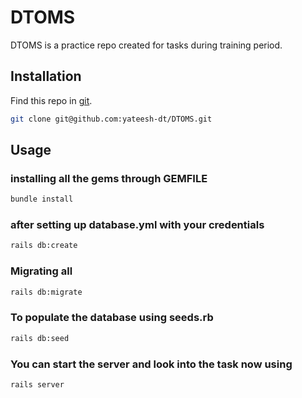 # DTOMS

DTOMS is a practice repo created for tasks during training period.

## Installation

Find this repo in [git](https://github.com/yateesh-dt/DTOMS).

```bash
git clone git@github.com:yateesh-dt/DTOMS.git
```

## Usage

### installing all the gems through GEMFILE
```bash
bundle install
```

### after setting up database.yml with your credentials
```bash
rails db:create
```

### Migrating all
```bash
rails db:migrate
```

### To populate the database using seeds.rb
```bash
rails db:seed
```

### You can start the server and look into the task now using
```bash
rails server
```
